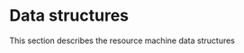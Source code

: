 # Data structures

This section describes the resource machine data structures

<!--ᚦ«should we include subsections here or put an itemized list with links?»-->
